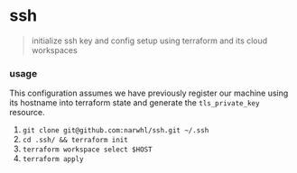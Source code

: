 # ssh

> initialize ssh key and config setup using terraform and its cloud workspaces

### usage

This configuration assumes we have previously register our machine using its hostname into terraform state and generate the `tls_private_key` resource.

1. `git clone git@github.com:narwhl/ssh.git ~/.ssh`
2. `cd .ssh/ && terraform init`
3. `terraform workspace select $HOST`
4. `terraform apply`
